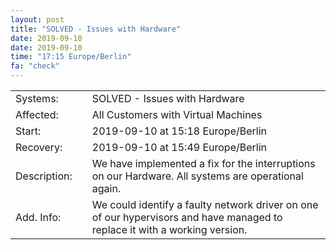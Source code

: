 ```yaml
---
layout: post
title: "SOLVED - Issues with Hardware"
date: 2019-09-10
date: 2019-09-10
time: "17:15 Europe/Berlin"
fa: "check"
---
```


|                   |   |                                                                      |
|-------------------|---|----------------------------------------------------------------------|
| Systems:          |   | SOLVED - Issues with Hardware|
| Affected:         |   | All Customers with Virtual Machines |
| Start:            |   | 2019-09-10 at 15:18 Europe/Berlin |
| Recovery:         |   | 2019-09-10 at 15:49 Europe/Berlin |
| Description:      |   | We have implemented a fix for the interruptions on our Hardware. All systems are operational again. |
| Add. Info:        |   | We could identify a faulty network driver on one of our hypervisors and have managed to replace it with a working version. |